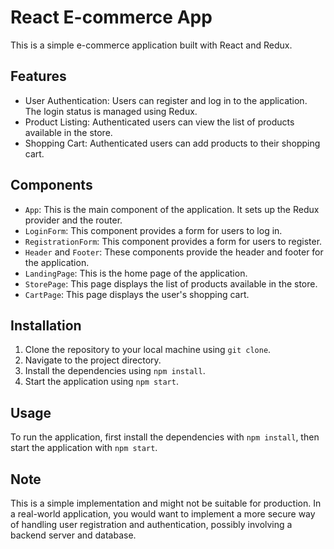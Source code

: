 # React E-commerce App

This is a simple e-commerce application built with React and Redux.

## Features

- User Authentication: Users can register and log in to the application. The login status is managed using Redux.
- Product Listing: Authenticated users can view the list of products available in the store.
- Shopping Cart: Authenticated users can add products to their shopping cart.

## Components

- `App`: This is the main component of the application. It sets up the Redux provider and the router.
- `LoginForm`: This component provides a form for users to log in.
- `RegistrationForm`: This component provides a form for users to register.
- `Header` and `Footer`: These components provide the header and footer for the application.
- `LandingPage`: This is the home page of the application.
- `StorePage`: This page displays the list of products available in the store.
- `CartPage`: This page displays the user's shopping cart.

## Installation

1. Clone the repository to your local machine using `git clone`.
2. Navigate to the project directory.
3. Install the dependencies using `npm install`.
4. Start the application using `npm start`.

## Usage

To run the application, first install the dependencies with `npm install`, then start the application with `npm start`.

## Note

This is a simple implementation and might not be suitable for production. In a real-world application, you would want to implement a more secure way of handling user registration and authentication, possibly involving a backend server and database.
